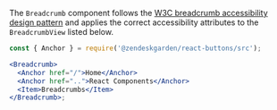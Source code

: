 The `Breadcrumb` component follows the
[W3C breadcrumb accessibility design pattern](https://www.w3.org/TR/wai-aria-practices/#breadcrumb)
and applies the correct accessibility attributes to the `BreadcrumbView` listed below.

```jsx
const { Anchor } = require('@zendeskgarden/react-buttons/src');

<Breadcrumb>
  <Anchor href="/">Home</Anchor>
  <Anchor href="..">React Components</Anchor>
  <Item>Breadcrumbs</Item>
</Breadcrumb>;
```
